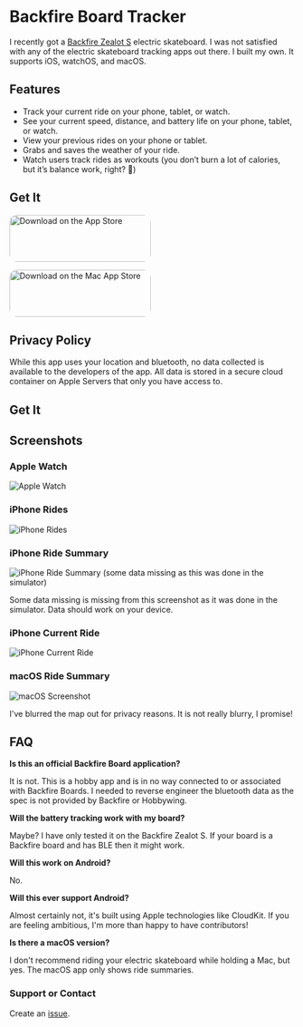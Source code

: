 # Backfire Board Tracker

I recently got a [Backfire Zealot S](https://www.backfireboards.com/products/backfire-zealot-s-belt-drive-electric-skateboard) electric skateboard. I was not satisfied with any of the electric skateboard tracking apps out there. I built my own. It supports iOS, watchOS, and macOS.

## Features
* Track your current ride on your phone, tablet, or watch.
* See your current speed, distance, and battery life on your phone, tablet, or watch.
* View your previous rides on your phone or tablet.
* Grabs and saves the weather of your ride.
* Watch users track rides as workouts (you don’t burn a lot of calories, but it’s balance work, right? 🤷)

## Get It

<a href="https://apps.apple.com/us/app/backfire-tracker/id1562248124?itsct=apps_box_badge&amp;itscg=30200" style="display: inline-block; overflow: hidden; border-top-left-radius: 13px; border-top-right-radius: 13px; border-bottom-right-radius: 13px; border-bottom-left-radius: 13px; width: 250px; height: 83px;"><img src="https://tools.applemediaservices.com/api/badges/download-on-the-app-store/black/en-us?size=250x83&amp;releaseDate=1621382400&h=774406f4db45ba668ce6255a4b5efdf2" alt="Download on the App Store" style="border-top-left-radius: 13px; border-top-right-radius: 13px; border-bottom-right-radius: 13px; border-bottom-left-radius: 13px; width: 250px; height: 83px;"></a>

<a href="https://apps.apple.com/us/app/backfire-tracker/id1562248124?itsct=apps_box_badge&amp;itscg=30200" style="display: inline-block; overflow: hidden; border-top-left-radius: 13px; border-top-right-radius: 13px; border-bottom-right-radius: 13px; border-bottom-left-radius: 13px; width: 250px; height: 83px;"><img src="https://tools.applemediaservices.com/api/badges/download-on-the-mac-app-store/black/en-us?size=250x83&amp;releaseDate=1621382400&h=00ed5c919997834af90591baa310fee0" alt="Download on the Mac App Store" style="border-top-left-radius: 13px; border-top-right-radius: 13px; border-bottom-right-radius: 13px; border-bottom-left-radius: 13px; width: 250px; height: 83px;"></a>

<a id="privacy"></a>


## Privacy Policy

While this app uses your location and bluetooth, no data collected is available to the developers of the app. All data is stored in a secure cloud container on Apple Servers that only you have access to.

## Get It


## Screenshots

### Apple Watch
![Apple Watch](/Backfire/assets/images/IMG_3889.PNG)

### iPhone Rides
![iPhone Rides](/Backfire/assets/images/IMG_3890.PNG)

### iPhone Ride Summary
![iPhone Ride Summary (some data missing as this was done in the simulator)](/Backfire/assets/images/1284x2778bb.png)

Some data missing is missing from this screenshot as it was done in the simulator. Data should work on your device.

### iPhone Current Ride
![iPhone Current Ride](/Backfire/assets/images/IMG_3885.PNG)

### macOS Ride Summary
![macOS Screenshot](/Backfire/assets/images/macScreenshot.png)

I've blurred the map out for privacy reasons. It is not really blurry, I promise!


## FAQ

**Is this an official Backfire Board application?**

It is not. This is a hobby app and is in no way connected to or associated with Backfire Boards. I needed to reverse engineer the bluetooth data as the spec is not provided by Backfire or Hobbywing.

**Will the battery tracking work with my board?**

Maybe? I have only tested it on the Backfire Zealot S. If your board is a Backfire board and has BLE then it might work.

**Will this work on Android?**

No.

**Will this ever support Android?**

Almost certainly not, it's built using Apple technologies like CloudKit. If you are feeling ambitious, I'm more than happy to have contributors!

**Is there a macOS version?**

I don't recommend riding your electric skateboard while holding a Mac, but yes. The macOS app only shows ride summaries.

### Support or Contact

Create an [issue](https://github.com/djensenius/Backfire/issues).
